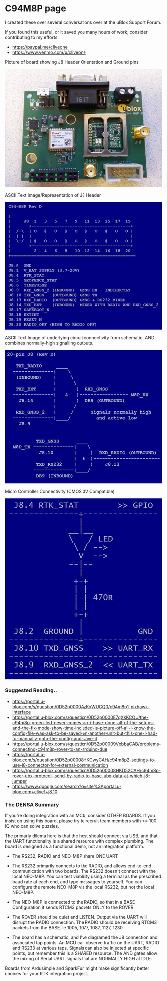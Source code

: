 # C94M8P page

I created these over several conversations over at the uBlox Support Forum.

If you found this useful, or it saved you many hours of work, consider contributing to my efforts
  *  https://paypal.me/cliveone  
  *  https://www.venmo.com/u/cliveone

Picture of board showing J8 Header Orientation and Ground pins

![alt text](c94-m8p-d-board.jpg?raw=true)

ASCII Text Image/Representation of J8 Header

![alt text](c94-m8p-d-hdr.jpg?raw=true)

ASCII Text Image of underlying circuit connectivity from schematic. AND combines normally-high signalling outputs.

![alt text](c94-m8p-d-logic.jpg?raw=true)

Micro Controller Connectivity (CMOS 3V Compatible)

![alt text](c94-m8p-d-micro.jpg?raw=true)

### Suggested Reading..
  *  https://portal.u-blox.com/s/question/0D52p0000AzKxWUCQ0/c94m8p1-pixhawk-interface
  *  https://portal.u-blox.com/s/question/0D52p0000E7qXkKCQU/the-c94m8p-green-led-never-comes-on-i-have-done-all-of-the-setups-and-the-fix-mode-show-time-included-is-picture-off-all-i-know-the-config-file-was-ask-to-be-saved-on-another-unit-but-this-one-i-had-to-manually-goto-the-config-and-save-it
  *  https://portal.u-blox.com/s/question/0D52p00009VxbbaCAB/problems-connecting-c94m8p-rover-to-an-arduino-due
  *  https://portal.u-blox.com/s/question/0D52p00008HKCwyCAH/c94m8p2-settings-to-use-j8-connector-for-external-communication
  *  https://portal.u-blox.com/s/question/0D52p00008HKD52CAH/c94m8p-rover-ubx-protocoll-send-by-radio-to-base-ubx-data-at-which-j8-jumper
  *  https://www.google.com/search?q=site%3Aportal.u-blox.com+clive1+j8.10


### The DENSA Summary

If you're doing integration with an MCU, consider OTHER BOARDS. If you insist on using this board, please try to recruit team members with >= 100 IQ who can solve puzzles.

The primarly dilema here is that the host should connect via USB, and that the UART functionality is a shared resource with complex plumbing. The board is designed as a functional demo, not an integration platform.

  *  The RS232, RADIO and NEO-M8P share ONE UART

  *  The RS232 primarily connects to the RADIO, and allows end-to-end communication with two boards. The RS232 doesn't connect with the local NEO-M8P. You can test viablility using a terminal as the prescribed baud rate at each end, and type messages to yourself. You can configure the remote NEO-M8P via the local RS232, but not the local NEO-M8P.
   
  *  The NEO-M8P is connected to the RADIO, so that in a BASE Configuration it sends RTCM3 packets ONLY to the ROVER
     
  *  The ROVER should be quiet and LISTEN. Output via the UART will disrupt the RADIO connection. The RADIO should be receiving RTCM3 packets from the BASE. ie 1005, 1077, 1087, 1127, 1230
    
  *  The board has a schematic, and I've diagramed the J8 connection and associated tap points. An MCU can observe traffic on the UART, RADIO and RS233 at various taps. Signals can also be injected at specific points, but remember this is a SHARED resource. The AND gates allow the mixing of Serial UART signals that are NORMALLY HIGH at IDLE.


Boards from Ardusimple and SparkFun might make significantly better choices for your RTK integration project.

